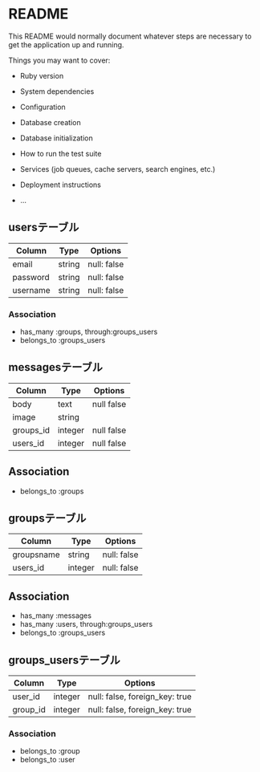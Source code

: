 # README

This README would normally document whatever steps are necessary to get the
application up and running.

Things you may want to cover:

* Ruby version

* System dependencies

* Configuration

* Database creation

* Database initialization

* How to run the test suite

* Services (job queues, cache servers, search engines, etc.)

* Deployment instructions

* ...
## usersテーブル
|Column|Type|Options|
|------|----|-------|
|email|string|null: false|
|password|string|null: false|
|username|string|null: false|
### Association
-  has_many :groups, through:groups_users
-  belongs_to :groups_users

## messagesテーブル
|Column|Type|Options|
|------|----|-------|
|body|text|null false|
|image|string|
|groups_id|integer|null false|
|users_id|integer|null false|

## Association
-  belongs_to :groups

## groupsテーブル
|Column|Type|Options|
|------|----|-------|
|groupsname|string|null: false|
|users_id|integer|null: false|
## Association
-  has_many :messages
-  has_many :users, through:groups_users
-  belongs_to :groups_users

## groups_usersテーブル

|Column|Type|Options|
|------|----|-------|
|user_id|integer|null: false, foreign_key: true|
|group_id|integer|null: false, foreign_key: true|

### Association
- belongs_to :group
- belongs_to :user